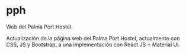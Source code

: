 # pph
Web del Palma Port Hostel.

Actualización de la página web del Palma Port Hostel, actualmente con CSS, JS y Bootstrap, a una implementación con React JS + Material UI.
